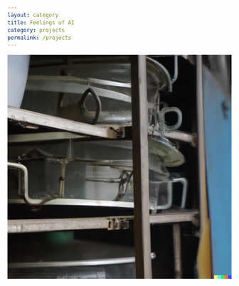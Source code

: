 ```yaml
---
layout: category
title: Feelings of AI
category: projects
permalink: /projects
---
```



![feelingof](assets/img/thefeelingofnostalgia.jpg)
